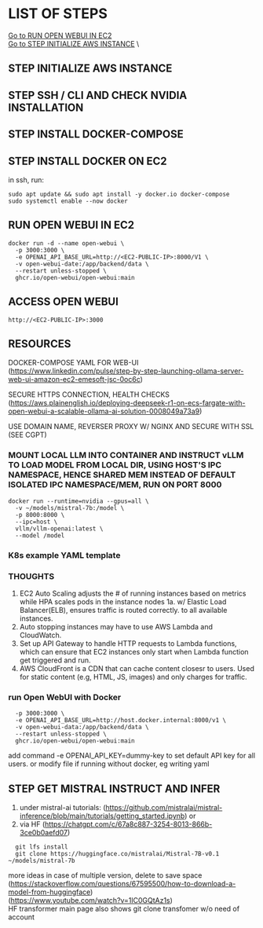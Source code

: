 # LIST OF STEPS
[Go to RUN OPEN WEBUI IN EC2](#run-open-webui-in-ec2) \
[Go to STEP INITIALIZE AWS INSTANCE](#STEP-INITIALIZE-AWS-INSTANCE) \



## STEP INITIALIZE AWS INSTANCE 

## STEP SSH / CLI AND CHECK NVIDIA INSTALLATION

## STEP INSTALL DOCKER-COMPOSE

## STEP INSTALL DOCKER ON EC2
in ssh, run:
```
sudo apt update && sudo apt install -y docker.io docker-compose
sudo systemctl enable --now docker
```

## RUN OPEN WEBUI IN EC2
```
docker run -d --name open-webui \
  -p 3000:3000 \
  -e OPENAI_API_BASE_URL=http://<EC2-PUBLIC-IP>:8000/V1 \
  -v open-webui-date:/app/backend/data \
  --restart unless-stopped \
  ghcr.io/open-webui/open-webui:main
```

## ACCESS OPEN WEBUI
```
http://<EC2-PUBLIC-IP>:3000
```

## RESOURCES
DOCKER-COMPOSE YAML FOR WEB-UI
(https://www.linkedin.com/pulse/step-by-step-launching-ollama-server-web-ui-amazon-ec2-emesoft-jsc-0oc6c)

SECURE HTTPS CONNECTION, HEALTH CHECKS
(https://aws.plainenglish.io/deploying-deepseek-r1-on-ecs-fargate-with-open-webui-a-scalable-ollama-ai-solution-0008049a73a9)

USE DOMAIN NAME, REVERSER PROXY W/ NGINX AND SECURE WITH SSL (SEE CGPT)

### MOUNT LOCAL LLM INTO CONTAINER AND INSTRUCT vLLM TO LOAD MODEL FROM LOCAL DIR, USING HOST'S IPC NAMESPACE, HENCE SHARED MEM INSTEAD OF DEFAULT ISOLATED IPC NAMESPACE/MEM, RUN ON PORT 8000
```
docker run --runtime=nvidia --gpus=all \
  -v ~/models/mistral-7b:/model \
  -p 8000:8000 \
  --ipc=host \
  vllm/vllm-openai:latest \
  --model /model
```
### K8s example YAML template

### THOUGHTS
1. EC2 Auto Scaling adjusts the # of running instances based on metrics while
   HPA scales pods in the instance nodes
   1a. w/ Elastic Load Balancer(ELB), ensures traffic is routed correctly.
       to all available instances.
3. Auto stopping instances may have to use AWS Lambda and CloudWatch.
4. Set up API Gateway to handle HTTP requests to Lambda functions, which can ensure
   that EC2 instances only start when Lambda function get triggered and run.
5. AWS CloudFront is a CDN that can cache content closesr to users.
   Used for static content (e.g, HTML, JS, images) and only charges for traffic.


### run Open WebUI with Docker
``` docker run -d --name open-webui \
  -p 3000:3000 \
  -e OPENAI_API_BASE_URL=http://host.docker.internal:8000/v1 \
  -v open-webui-data:/app/backend/data \
  --restart unless-stopped \
  ghcr.io/open-webui/open-webui:main
```
add command -e OPENAI_API_KEY=dummy-key to set default API key for all users.
or 
modify file if running without docker, eg writing yaml



## STEP GET MISTRAL INSTRUCT AND INFER

1. under mistral-ai tutorials: (https://github.com/mistralai/mistral-inference/blob/main/tutorials/getting_started.ipynb)
or
2. via HF
(https://chatgpt.com/c/67a8c887-3254-8013-866b-3ce0b0aefd07)
```
  git lfs install
  git clone https://huggingface.co/mistralai/Mistral-7B-v0.1 ~/models/mistral-7b
```
more ideas in case of multiple version, delete to save space
(https://stackoverflow.com/questions/67595500/how-to-download-a-model-from-huggingface) \
(https://www.youtube.com/watch?v=1lC0GQtAz1s) \
HF transformer main page also shows git clone transfomer w/o need of account


